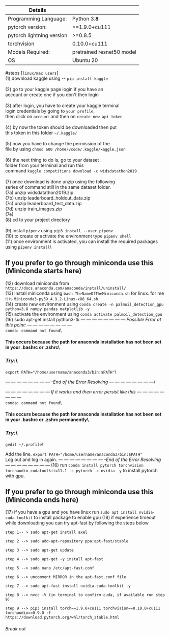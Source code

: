 | Details                   |                        |
|---------------------------|------------------------|
| Programming Language:     |  Python 3.**8**        |
| pytorch version:          |  >=1.9.0+cu111         |
| pytorch lightning version |  >=0.8.5               |
| torchvision               |  0.10.0+cu111          |
| Models Required:          |pretrained resnet50 model|
| OS                        | Ubuntu 20              |



#steps [`linux/mac users`] \
(1) download kaggle using -- `pip install kaggle` \
\
(2) go to your kaggle page login if you have an \
    account or create one if you don't then login \
\
(3) after login, you have to create your kaggle terminal \
    login credentials by going to `your profile`, \
    then click on `account` and then on `create new api token`.\
\
(4) by now the token should be downloaded then put \
    this token in this folder `~/.kaggle/` \
\
(5) now you have to change the permission of the \
    file by using `chmod 600 /home/vcode/.kaggle/kaggle.json` \
\
(6) the next thing to do is, go to your dataset\
    folder from your terminal and run this \
    command `kaggle competitions download -c widsdatathon2019` \
\
(7) once download is done unzip using the following \
    series of command still in the same dataset folder.\
    (7a) unzip widsdatathon2019.zip \
    (7b) unzip leaderboard_holdout_data.zip \
    (7c) unzip leaderboard_test_data.zip \
    (7d) unzip train_images.zip \
    (7e) 
\
(8) cd to your project directory \
\
(9) install `pipenv` using `pip3 install --user pipenv` \
(10) to create or activate the environment type `pipenv shell`\
(11) once environment is activated, you can install the required packages using `pipenv install`\

## If you prefer to go through miniconda use this (Miniconda starts here)
(12) download miniconda from `https://docs.anaconda.com/anaconda/install/uninstall/`\
(13) install miniconda using `bash TheNameOfTheMiniconda.sh` for linux. for me it is `Miniconda3-py39_4.9.2-Linux-x86_64.sh`\
(14) create new environment using `conda create -n palmoil_detection_gpu python=3.8 numpy pandas matplotlib -y`\
(15) activate the environment using `conda activate palmoil_detection_gpu`\
(16) sudo apt-get install python3-tk
*— — — — — — — — Possible Error at this point: — — — — — — — —*\
`conda: command not found`\

#### This occurs because the path for anaconda installation has not been set in your .bashrc or .zshrc\

### *Try:*\
`export PATH="/home/username/anaconda3/bin:$PATH"`\

*— — — — — — — — -End of the Error Resolving — — — — — — — —*\


*— — — — — — — — If it works and then error persist like this — — — — — — — —*\
`conda: command not found`\

#### This occurs because the path for anaconda installation has not been set in your .bashrc or .zshrc permanently\

### *Try:*\
`gedit ~/.profile`\

Add the line. `export PATH="/home/username/anaconda3/bin:$PATH"`\
Log out and log in again.
*— — — — — — — — -End of the Error Resolving — — — — — — — —*
(16) run `conda install pytorch torchvision torchaudio cudatoolkit=11.1 -c pytorch -c nvidia -y` to install pytorch with gpu.

## If you prefer to go through miniconda use this (Miniconda ends here)


(17) if you have a gpu and you have linux run `sudo apt install nvidia-cuda-toolkit` to install package to enable gpu
(18) if experience timeout while downloading you can try apt-fast by following the steps below

    step 1-- > sudo apt-get install axel

    step 2 --> sudo add-apt-repository ppa:apt-fast/stable

    step 3 --> sudo apt-get update

    step 4 --> sudo apt-get -y install apt-fast

    step 5 --> sudo nano /etc/apt-fast.conf

    step 6 --> uncomment MIRROR in the apt-fast.conf file

    step 7 --> sudo apt-fast install nvidia-cuda-toolkit -y

    step 8 --> nvcc -V (in terminal to confirm cuda, if available run step 9)

    step 9 --> pip3 install torch==1.9.0+cu111 torchvision==0.10.0+cu111 torchaudio==0.9.0 -f https://download.pytorch.org/whl/torch_stable.html

###### Break out
